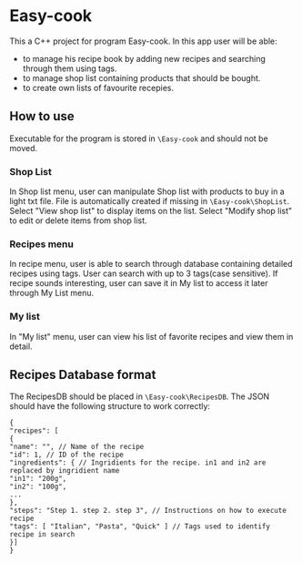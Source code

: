 
# Easy-cook

This a C++ project for program Easy-cook.
In this app user will be able:
* to manage his recipe book by adding new recipes and searching through them using tags.
* to manage shop list containing products that should be bought.
* to create own lists of favourite recepies.

## How to use

Executable for the program is stored in `\Easy-cook` and should not be moved.

### Shop List
 
In Shop list menu, user can manipulate Shop list with products to buy in a light txt file.
File is automatically created if missing in `\Easy-cook\ShopList`.
Select "View shop list" to display items on the list.
Select "Modify shop list" to edit or delete items from shop list.

### Recipes menu

In recipe menu, user is able to search through database containing detailed recipes using tags.
User can search with up to 3 tags(case sensitive).
If recipe sounds interesting, user can save it in My list to access it later through My List menu.

### My list

In "My list" menu, user can view his list of favorite recipes and view them in detail.

## Recipes Database format

The RecipesDB should be placed in `\Easy-cook\RecipesDB`.
The JSON should have the following structure to work correctly:

    {
	"recipes": [
	{
	"name": "", // Name of the recipe
	"id": 1, // ID of the recipe
	"ingredients": { // Ingridients for the recipe. in1 and in2 are replaced by ingridient name
	"in1": "200g",
	"in2": "100g",
	...
	},
	"steps": "Step 1. step 2. step 3", // Instructions on how to execute recipe
	"tags": [ "Italian", "Pasta", "Quick" ] // Tags used to identify recipe in search
	}]
	}